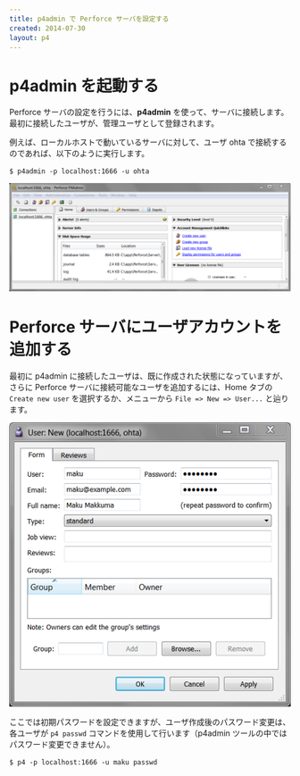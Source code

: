 ```yaml
---
title: p4admin で Perforce サーバを設定する
created: 2014-07-30
layout: p4
---
```


p4admin を起動する
====
Perforce サーバの設定を行うには、**p4admin** を使って、サーバに接続します。
最初に接続したユーザが、管理ユーザとして登録されます。

例えば、ローカルホストで動いているサーバに対して、ユーザ ohta で接続するのであれば、以下のように実行します。

```
$ p4admin -p localhost:1666 -u ohta
```

![p4admin1.png](p4admin1.png)

Perforce サーバにユーザアカウントを追加する
====
最初に p4admin に接続したユーザは、既に作成された状態になっていますが、さらに Perforce サーバに接続可能なユーザを追加するには、Home タブの `Create new user` を選択するか、メニューから `File => New => User...` と辿ります。

![p4admin2.png](p4admin2.png)

ここでは初期パスワードを設定できますが、ユーザ作成後のパスワード変更は、各ユーザが `p4 passwd` コマンドを使用して行います（p4admin ツールの中ではパスワード変更できません）。

```
$ p4 -p localhost:1666 -u maku passwd
```

